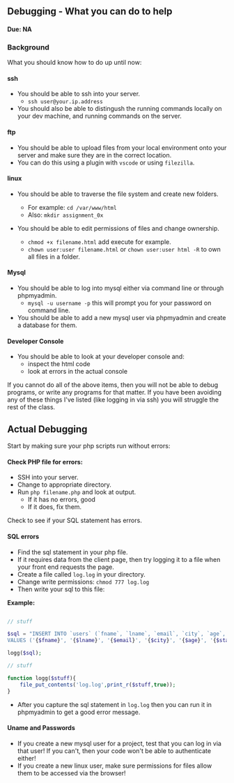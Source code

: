 ## Debugging - What you can do to help
#### Due: NA

### Background

What you should know how to do up until now:

#### ssh

- You should be able to ssh into your server. 
  - `ssh user@your.ip.address`
- You should also be able to distingush the running commands locally on your dev machine, and running commands on the server.

#### ftp

- You should be able to upload files from your local environment onto your server and make sure they are in the correct location.
- You can do this using a plugin with `vscode` or using `filezilla`.

#### linux

- You should be able to traverse the file system and create new folders.
  - For example: `cd /var/www/html` 
  - Also: `mkdir assignment_0x`

- You should be able to edit permissions of files and change ownership.
  - `chmod +x filename.html` add execute for example.
  - `chown user:user filename.html` or `chown user:user html -R` to own all files in a folder.

#### Mysql

- You should be able to log into mysql either via command line or through phpmyadmin.
  - `mysql -u username -p` this will prompt you for your password on command line.
- You should be able to add a new mysql user via phpmyadmin and create a database for them.

#### Developer Console

- You should be able to look at your developer console and:
  - inspect the html code
  - look at errors in the actual console


If you cannot do all of the above items, then you will not be able to debug programs, or write any programs for that matter. If you have been avoiding any of these things I've listed (like logging in via ssh) you will struggle the rest of the class.
  
## Actual Debugging

Start by making sure your php scripts run without errors:

#### Check PHP file for errors:

- SSH into your server.
- Change to appropriate directory.
- Run `php filename.php` and look at output.
  - If it has no errors, good
  - If it does, fix them.

Check to see if your SQL statement has errors.

#### SQL errors

- Find the sql statement in your php file.
- If it requires data from the client page, then try logging it to a file when your front end requests the page.
- Create a file called `log.log` in your directory.
- Change write permissions: `chmod 777 log.log`
- Then write your sql to this file:

**Example:**

```php

// stuff

$sql = "INSERT INTO `users` (`fname`, `lname`, `email`, `city`, `age`, `state`) 
VALUES ('{$fname}', '{$lname}', '{$email}', '{$city}', '{$age}', '{$state}');";

logg($sql);

// stuff

function logg($stuff){
    file_put_contents('log.log',print_r($stuff,true));
}
```

- After you capture the sql statement in `log.log` then you can run it in phpmyadmin to get a good error message.


#### Uname and Passwords

- If you create a new mysql user for a project, test that you can log in via that user! If you can't, then your code won't be able to authenticate either!
- If you create a new linux user, make sure permissions for files allow them to be accessed via the browser!
